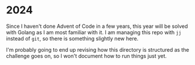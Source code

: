 # 2024

Since I haven't done Advent of Code in a few years, this year will be solved with Golang as I am most familiar with it.
I am managing this repo with `jj` instead of `git`, so there is something slightly new here.

I'm probably going to end up revising how this directory is structured as the challenge goes on, so I won't document how to run things just yet.
